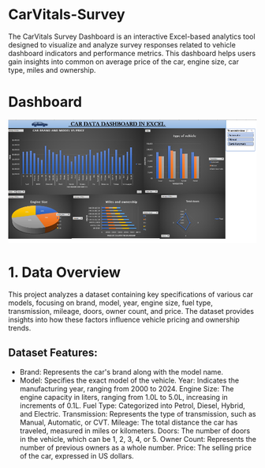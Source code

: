 # CarVitals-Survey
The CarVitals Survey Dashboard is an interactive Excel-based analytics tool designed to visualize and analyze survey responses related to vehicle dashboard indicators and performance metrics. This dashboard helps users gain insights into common on average price of the car, engine size, car type, miles and ownership.
# Dashboard
![image alt](https://github.com/LalithaSarma14/CarVitals-Survey/blob/87e10f65d6dc9885110ef6e02eaa372dbd5a1a01/car_dashboard_overall.png)
# 1. Data Overview
This project analyzes a dataset containing key specifications of various car models, focusing on brand, model, year, engine size, fuel type, transmission, mileage, doors, owner count, and price. The dataset provides insights into how these factors influence vehicle pricing and ownership trends.

## Dataset Features:
- Brand: Represents the car's brand along with the model name.
- Model: Specifies the exact model of the vehicle.
Year: Indicates the manufacturing year, ranging from 2000 to 2024.
Engine Size: The engine capacity in liters, ranging from 1.0L to 5.0L, increasing in increments of 0.1L.
Fuel Type: Categorized into Petrol, Diesel, Hybrid, and Electric.
Transmission: Represents the type of transmission, such as Manual, Automatic, or CVT.
Mileage: The total distance the car has traveled, measured in miles or kilometers.
Doors: The number of doors in the vehicle, which can be 1, 2, 3, 4, or 5.
Owner Count: Represents the number of previous owners as a whole number.
Price: The selling price of the car, expressed in US dollars.


